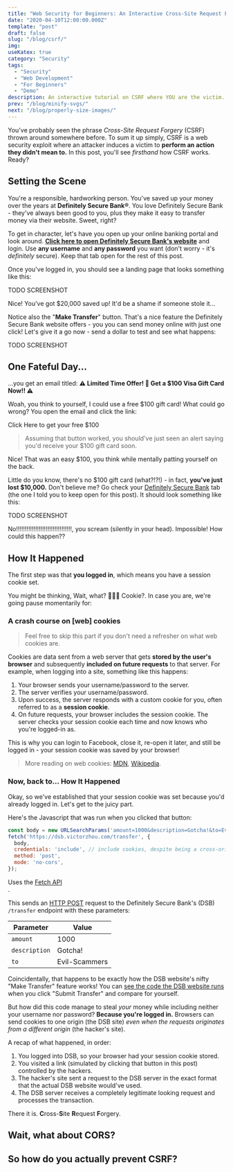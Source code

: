 ```yaml
---
title: "Web Security for Beginners: An Interactive Cross-Site Request Forgery (CSRF) Demo"
date: "2020-04-10T12:00:00.000Z"
template: "post"
draft: false
slug: "/blog/csrf/"
img:
useKatex: true
category: "Security"
tags:
  - "Security"
  - "Web Development"
  - "For Beginners"
  - "Demo"
description: An interactive tutorial on CSRF where YOU are the victim.
prev: "/blog/minify-svgs/"
next: "/blog/properly-size-images/"
---
```


You've probably seen the phrase _Cross-Site Request Forgery_ (CSRF) thrown around somewhere before. To sum it up simply, CSRF is a web security exploit where an attacker induces a victim to **perform an action they didn't mean to.** In this post, you'll see _firsthand_ how CSRF works. Ready?

## Setting the Scene

You're a responsible, hardworking person. You've saved up your money over the years at **Definitely Secure Bank®**. You love Definitely Secure Bank - they've always been good to you, plus they make it easy to transfer money via their website. Sweet, right?

To get in character, let's have you open up your online banking portal and look around. <b><a href="http://localhost:3000/login" target="_blank">Click here to open Definitely Secure Bank's website</a></b> and login. Use **any username** and **any password** you want (don't worry - it's _definitely_ secure). Keep that tab open for the rest of this post.

Once you've logged in, you should see a landing page that looks something like this:

TODO SCREENSHOT

Nice! You've got $20,000 saved up! It'd be a shame if someone stole it...

Notice also the "**Make Transfer**" button. That's a nice feature the Definitely Secure Bank website offers - you you can send money online with just one click! Let's give it a go now - send a dollar to test and see what happens:

TODO SCREENSHOT

## One Fateful Day...

...you get an email titled: **⚠️ Limited Time Offer! 🎁 Get a $100 Visa Gift Card Now!! ⚠️**

<span class="emph-special">Woah</span>, you think to yourself, <span class="emph-special">I could use a free $100 gift card!</span> What could go wrong? You open the email and click the link:

<div>
  <csrf-post-button post-click-children="You claimed your free $100!">Click Here to get your free $100</csrf-post-button>
</div>

> Assuming that button worked, you should've just seen an alert saying you'd receive your $100 gift card soon.

<span class="emph-special">Nice! That was an easy $100</span>, you think while mentally patting yourself on the back.

Little do you know, there's no \$100 gift card (what?!?!) - in fact, **you've just lost $10,000.** Don't believe me? Go check your [Definitely Secure Bank](http://localhost:3000/) tab (the one I told you to keep open for this post). It should look something like this:

TODO SCREENSHOT

<span class="emph-special">No!!!!!!!!!!!!!!!!!!!!!!!!!!!!!!!!</span>, you scream (silently in your head). <span class="emph-special">Impossible! How could this happen??</span>

## How It Happened

The first step was that **you logged in**, which means you have a session cookie set.

You might be thinking, <span class="emph-special">Wait, what? 🍪🍪🍪 Cookie?</span>. In case you are, we're going pause momentarily for:

### A crash course on [web] cookies

> Feel free to skip this part if you don't need a refresher on what web cookies are.

Cookies are data sent from a web server that gets **stored by the user's browser** and subsequently **included on future requests** to that server. For example, when logging into a site, something like this happens:

1. Your browser sends your username/password to the server.
2. The server verifies your username/password.
3. Upon success, the server responds with a custom cookie for you, often referred to as a **session cookie**.
4. On future requests, your browser includes the session cookie. The server checks your session cookie each time and now knows who you're logged-in as.

This is why you can login to Facebook, close it, re-open it later, and still be logged in - your session cookie was saved by your browser!

> More reading on web cookies: [MDN](https://developer.mozilla.org/en-US/docs/Web/HTTP/Cookies), [Wikipedia](https://en.wikipedia.org/wiki/HTTP_cookie).

### Now, back to... How It Happened

Okay, so we've established that your session cookie was set because you'd already logged in. Let's get to the juicy part.

Here's the Javascript that was run when you clicked that button:

```js
const body = new URLSearchParams('amount=1000&description=Gotcha!&to=Evil-Scammers');
fetch('https://dsb.victorzhou.com/transfer', {
  body,
  credentials: 'include', // include cookies, despite being a cross-origin request
  method: 'post',
  mode: 'no-cors',
});
```
<figcaption>Uses the <a href="https://developer.mozilla.org/en-US/docs/Web/API/Fetch_API" target="_blank" rel="noopener noreferrer">Fetch API</a></figcaption>.

This sends an [HTTP POST](https://developer.mozilla.org/en-US/docs/Web/HTTP/Methods/POST) request to the Definitely Secure Bank's (DSB) `/transfer` endpoint with these parameters:

| Parameter | Value |
| --- | --- |
| `amount` | 1000 |
| `description` | Gotcha! |
| `to` | Evil-Scammers |

Coincidentally, that happens to be exactly how the DSB website's nifty "Make Transfer" feature works! You can [see the code the DSB website runs](TODO) when you click "Submit Transfer" and compare for yourself.

But how did this code manage to steal *your* money while including neither your username nor password? **Because you're logged in.** Browsers can send cookies to one origin (the DSB site) _even when the requests originates from a different origin_ (the hacker's site).

A recap of what happened, in order:

1. You logged into DSB, so your browser had your session cookie stored.
2. You visited a link (simulated by clicking that button in this post) controlled by the hackers.
3. The hacker's site sent a request to the DSB server in the exact format that the actual DSB website would've used.
4. The DSB server receives a completely legitimate looking request and processes the transaction.

There it is. **C**ross-**S**ite **R**equest **F**orgery.

## Wait, what about CORS?

## So how do you actually prevent CSRF?
